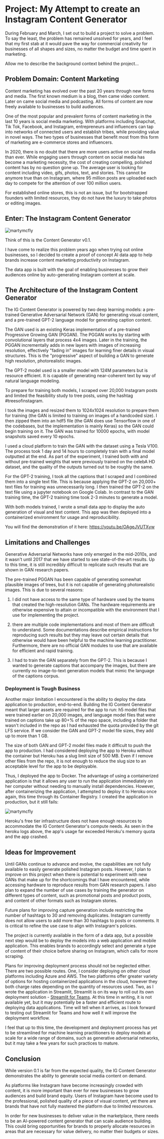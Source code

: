 # Project: My Attempt to create an Instagram Content Generator

During February and March, I set out to build a project to solve a problem. To say the least, the problem has remained unsolved for years, and I feel that my first stab at it would pave the way for commercial creativity for businesses of all shapes and sizes, no matter the budget and time spent in marketing.

Allow me to describe the background context behind the project...

## Problem Domain: Content Marketing

Content marketing has evolved over the past 20 years through new forms and media. The first known medium is a blog, then came video content. Later on came social media and podcasting. All forms of content are now freely available to businesses to build audiences. 

One of the most popular and prevalent forms of content marketing in the last 10 years is social media marketing. With platforms including Snapchat, Tik Tok, Facebook, and Instagram, entrepreneurs and influencers can tap into networks of connected users and establish tribes, while providing value in novel ways. The two types of businesses that benefit most from this form of marketing are e-commerce stores and influencers.

In 2020, there is no doubt that there are more users active on social media than ever. While engaging users through content on social media has become a marketing necessity, the cost of creating compelling, polished content has by no question gone up. The average user is looking for content including video, gifs, photos, text, and stories. This cannot be anymore true than on Instagram, where 95 million posts are uploaded each day to compete for the attention of over 100 million users.

For established online stores, this is not an issue, but for bootstrapped founders with limited resources, they do not have the luxury to take photos or editing images.

## Enter: The Instagram Content Generator

![martymcfly](https://user-images.githubusercontent.com/3411100/89596643-c2b12400-d825-11ea-979b-92649fb4f340.png)

Think of this is the Content Generator v0.1.

I have come to realize this problem years ago when trying out online businesses, so I decided to create a proof of concept AI data app to help brands increase content marketing productivity on Instagram.

The data app is built with the goal of enabling businesses to grow their audiences online by auto-generating Instagram content at scale.

## The Architecture of the Instagram Content Generator

The IG Content Generator is powered by two deep learning models: a pre-trained Generative Adversarial Network (GAN) for generating visual content, and a pre-trained GPT-2 language model for generating caption content.

The GAN used is an existing Keras implementation of a pre-trained Progressive Growing GAN (PGGAN). The PGGAN works by starting with convolutional layers that process 4x4 images. Later in the training, the PGGAN incrementally adds in new layers with images of increasing resolution, effectively "fading in" images for learning finer details in visual structures. This is the "progressive" aspect of building a GAN to generate high resolution, photorealistic images.

The GPT-2 model used is a smaller model with 124M parameters but is resource efficient. It is capable of generating near-coherent text by way of natural language modeling.

To prepare for training both models, I scraped over 20,000 Instagram posts and limited the feasibility study to tree posts, using the hashtag #treesofinstagram.

I took the images and resized them to 1024x1024 resolution to prepare them for training (the GAN is limited to training on images of a handcoded size). I then zipped them into an hdf5 file (the GAN does use Tensorflow in one of the codebases, but the implementation is mainly Keras) so the GAN could begin training on it. The GAN was trained for 10000 epochs, with model snapshots saved every 10 epochs. 

I used a cloud platform to train the GAN with the dataset using a Tesla V100. The process took 1 day and 14 hours to completely train with a final model outputted at the end. As part of the experiment, I trained both with and without pre-trained weights that were previously trained on the celebA HD dataset, and the quality of the outputs turned out to be roughly the same.

For the GPT-2 training, I took all the captions that I scraped and I combined them into a single text file. This is because applying the GPT-2 on 20,000+ text files for training was unnecessarily long. I then trained the GPT-2 on the text file using a jupyter notebook on Google Colab. In contrast to the GAN training time, the GPT-2 training time took 2-3 minutes to generate a model.

With both models trained, I wrote a small data app to display the auto generation of visual and text content. This app was then deployed into a containerized environment for usage and reproducibility.

You will find the demonstration of it here: https://youtu.be/OAgeJVUTXyw

## Limitations and Challenges

Generative Adversarial Networks have only emerged in the mid-2010s, and it wasn't until 2017 that we have started to see state-of-the-art results. Up to this time, it is still incredibly difficult to replicate such results that are shown in GAN research papers.

The pre-trained PGGAN has been capable of generating somewhat plausible images of trees, but it is not capable of generating photorealistic images. This is due to several reasons:

1) I did not have access to the same type of hardware used by the teams that created the high-resolution GANs. The hardware requirements are otherwise expensive to attain or incompatible with the environment that I use for implementing the project.

2) there are multiple code implementations and most of them are difficult to understand. Some documentations describe empirical instructions for reproducing such results but they may leave out certain details that otherwise would have been helpful to the machine learning practitioner. Furthermore, there are no official GAN modules to use that are available for efficient and rapid training.

3) I had to train the GAN separately from the GPT-2. This is because I wanted to generate captions that accompany the images, but there are currently no image-to-text generation models that mimic the language of the captions corpus.

### Deployment is Tough Business

Another major limitation I encountered is the ability to deploy the data application to production, end-to-end. Building the IG Content Generator meant that larger assets are required for the app to run: h5 model files that were trained earlier on 20,000 images, and language model files that were trained on captions take up 80+% of the repo space, including a folder that wasn't included in the repo as I had exhausted the quota provided by the git LFS service. If we consider the GAN and GPT-2 model file sizes, they add up to more than 1 GB.

The size of both GAN and GPT-2 model files made it difficult to push the app to production. I had considered deploying the app to Heroku without the container but Heroku has a slug limit size of 500 MB. Even if I remove other files from the repo, it is not enough to reduce the slug size to an acceptable level for the app to be deployable.

Thus, I deployed the app to Docker. The advantage of using a containerized application is that it allows any user to run the application immediately on her computer without needing to manually install dependencies. However, after containerizing the application, I attempted to deploy it to Heroku once again, this time through its Container Registry. I created the application in production, but it still fails:

![martymcfly](https://user-images.githubusercontent.com/3411100/89723607-c3cd8700-d9c6-11ea-862a-d67ed534b862.png)

Heroku's free tier infrastructure does not have enough resources to accommodate the IG Content Generator's compute needs. As seen in the heroku logs above, the app's usage far exceeded Heroku's memory quota and the app crashed.

## Ideas for Improvement

Until GANs continue to advance and evolve, the capabilities are not fully available to easily generate polished Instagram posts. However, I plan to improve on this project when there is potential to experiment with new GANs that make up for the shortcomings that I have encountered, while accessing hardware to reproduce results from GAN research papers. I also plan to expand the number of use cases by training the generator on different types of content, such as promotional posts and product posts, and content of other formats such as Instagram stories.

Future plans for improving capture generation include restricting the number of hashtags to 30 and removing duplicates. Instagram currently does not allow users to add more than 30 hashtags to posts or comments. It is critical to refine the use case to align with Instagram's policies.

The project is currently available in the form of a data app, but a possible next step would be to deploy the models into a web application and mobile application. This enables brands to accordingly select and generate a type of content of their choice before sharing on Instagram, which calls for more scraping.

Plans for improving deployment process should not be neglected either. There are two possible routes. One, I consider deploying on other cloud platforms including Azure and AWS. The two platforms offer greater variety of options for hosting containerized applications in the cloud, however they both charge rates depending on the quantity of resources used. Two, as I wrote the application in Streamlit, Streamlit is on its way to roll out its own deployment solution - [Streamlit for Teams](https://www.streamlit.io/for-teams). At this time in writing, it is not available yet, but it may potentially be a faster and efficient route to deploying data applications. Time will tell when it arrives, as I look forward to testing out Streamlit for Teams and how well it will improve the deployment workflow.

I feel that up to this time, the development and deployment process has yet to be streamlined for machine learning practitioners to deploy models at scale for a wide range of domains, such as generative adversarial networks, but it may take a few years for such practices to mature.

## Conclusion

While version 0.1 is far from the expected quality, the IG Content Generator demonstrates the ability to generate social media content on demand.

As platforms like Instagram have become increasingly crowded with content, it is more important than ever for new businesses to grow audiences and build brand equity. Users of Instagram have become used to the professional, polished quality of a piece of visual content, yet there are brands that have not fully mastered the platform due to limited resources.

In order for new businesses to deliver value in the marketplace, there needs to be an AI-powered content generator that can scale audience building. This could bring opportunities for brands to properly allocate resources in areas that are necessary for value delivery, no matter their budgets or sizes.

